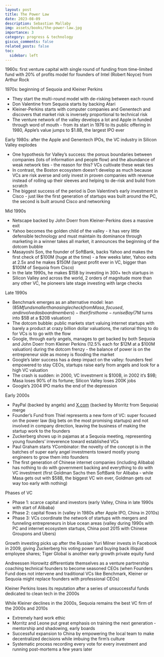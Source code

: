 ```yaml
---
layout: post
title: The Power Law
date: 2023-08-09
description: Sebastian Mallaby
img: assets/books/the-power-law.jpg
importance: 3
category: progress & technology
giscus_comments: false
related_posts: false
toc:
  sidebar: left
---
```


1960s: first venture capital with single round of funding from time-limited fund with 20% of profits model for founders of Intel (Robert Noyce) from Arthur Rock

1970s: beginning of Sequoia and Kleiner Perkins
- They start the multi-round model with de-risking between each round
- Don Valentine from Sequoia starts by backing Atari
- Kleiner-Perkins starts with computer companies and Genentech and discovers that market risk is inversely proportional to technical risk
- The venture network of the valley develops a lot and Apple in funded through word of mouth - from its start in 1976 to its public offering in 1980, Apple’s value jumps to $1.8B, the largest IPO ever

Early 1980s: after the Apple and Genentech IPOs, the VC industry in Silicon Valley explodes
- One hypothesis for Valley’s success: the porous boundaries between companies (lots of information and people flow) and the abundance of weak network ties - the reason for this? VCs cultivate these weak ties
- In contrast, the Boston ecosystem doesn’t develop as much because VCs are risk averse and only invest in proven companies with revenue instead of rolling up their sleeves and helping to de-risk and build from scratch
- The biggest success of the period is Don Valentine’s early investment in Cisco - just like the first generation of startups was built around the PC, the second is built around Cisco and networking

Mid 1990s
- Netscape backed by John Doerr from Kleiner-Perkins does a massive exit
- Yahoo becomes the golden child of the valley - it has very little defensible technology and must maintain its dominance through marketing in a winner takes all market, it announces the beginning of the dotcom bubble
- Masayoshi Son, the founder of SoftBank, backs Yahoo and makes the first check of $100M (huge at the time) - a few weeks later, Yahoo exits at 2.5x and he makes $150M (largest profit ever in VC, bigger than $100M of Sequoia from Cisco)
- In the late 1990s, he makes $15B by investing in 300+ tech startups in Silicon Valley and across the world, 2 orders of magnitude more than any other VC, he pioneers late stage investing with large checks

Late 1990s
- Benchmark emerges as an alternative model: lean ($85M fund smaller than a single check from Masa, focused, and involved as board members) - their first home-run is eBay ($7M turns into $5B at a $20B valuation)
- The dotcom bubble: public markets start valuing internet startups with barely a product at crazy billion dollar valuations, the rational thing to do for VCs is to go with the flow
- Google, through early angels, manages to get backed by both Sequoia and John Doerr from Kleiner Perkins (12.5% each for $12M at a $100M valuation) during the dotcom frenzy - the balance of power is on the entrepreneur side as money is flooding the market
- Google’s later success has a deep impact on the valley: founders feel empowered to stay CEOs, startups raise early from angels and look for a high VC valuation
- The crash is sudden: in 2000, VC investment is $100B, in 2002 it’s $9B; Masa loses 90% of its fortune; Silicon Valley loses 200K jobs
- Google’s 2004 IPO marks the end of the depression

Early 2000s
- PayPal (backed by angels) and [X.com](http://X.com) (backed by Morritz from Sequoia) merge
- Founder’s Fund from Thiel represents a new form of VC: super focused on the power law (big bets on the most promising startups) and not involved in company direction, leaving the business of making the startup work to the founders
- Zuckerberg shows up in pajamas at a Sequoia meeting, representing young founders’ irreverence toward established VCs
- Paul Graham starts YCombinator: the novelty of the concept is in the batches of super early angel investments toward mostly young engineers to grow them into founders
- The first generation of Chinese internet companies (including Alibaba) has nothing to do with government backing and everything to do with VC investment (first Goldman Sachs then SoftBank for Alibaba - while Masa gets out with $58B, the biggest VC win ever, Goldman gets out way too early with nothing)

Phases of VC
- Phase 1: scarce capital and investors (early Valley, China in late 1990s with start of Alibaba)
- Phase 2: capital flows in (valley in 1980s after Apple IPO, China in 2010s)
- Phase 3: VCs coordinate the network of startups with mergers and funneling entrepreneurs in blue ocean areas (valley during 1990s with PC and internet ecosystem startups, China post 2015 with Chinese Groupons and Ubers)

Growth investing picks up after the Russian Yuri Milner invests in Facebook in 2009, giving Zuckerberg his voting power and buying back illiquid employee shares; Tiger Global is another early growth private equity fund

Andreessen Horowitz differentiate themselves as a venture partnership coaching technical founders to become seasoned CEOs (when Founders Fund does not intervene and traditional VCs like Benchmark, Kleiner or Sequoia might replace founders with professional CEOs)

Kleiner Perkins loses its reputation after a series of unsuccessful funds dedicated to clean tech in the 2000s

While Kleiner declines in the 2000s, Sequoia remains the best VC firm of the 2000s and 2010s
- Extremely hard work ethic
- Morritz and Leone put great emphasis on training the next generation - mentorship and shadowing, early boards
- Successful expansion to China by empowering the local team to make decentralized decisions while imbuing the firm’s culture
- Systematic process recording every vote for every investment and running post-mortems a few years later
